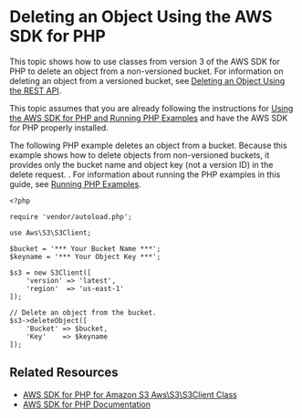 # Deleting an Object Using the AWS SDK for PHP<a name="DeletingOneObjectUsingPHPSDK"></a>

This topic shows how to use classes from version 3 of the AWS SDK for PHP to delete an object from a non\-versioned bucket\. For information on deleting an object from a versioned bucket, see [Deleting an Object Using the REST API](DeletingAnObjectsUsingREST.md)\. 

This topic assumes that you are already following the instructions for [Using the AWS SDK for PHP and Running PHP Examples](UsingTheMPphpAPI.md) and have the AWS SDK for PHP properly installed\.

The following PHP example deletes an object from a bucket\. Because this example shows how to delete objects from non\-versioned buckets, it provides only the bucket name and object key \(not a version ID\) in the delete request\. \. For information about running the PHP examples in this guide, see [Running PHP Examples](UsingTheMPphpAPI.md#running-php-samples)\.

```
<?php

require 'vendor/autoload.php';

use Aws\S3\S3Client;

$bucket = '*** Your Bucket Name ***';
$keyname = '*** Your Object Key ***';

$s3 = new S3Client([
    'version' => 'latest',
    'region'  => 'us-east-1'
]);

// Delete an object from the bucket.
$s3->deleteObject([
    'Bucket' => $bucket,
    'Key'    => $keyname
]);
```

## Related Resources<a name="RelatedResources-DeletingOneObjectUsingPHPSDK"></a>
+ [ AWS SDK for PHP for Amazon S3 Aws\\S3\\S3Client Class](http://docs.aws.amazon.com/aws-sdk-php/v3/api/class-Aws.S3.S3Client.html) 
+ [AWS SDK for PHP Documentation](http://aws.amazon.com/documentation/sdk-for-php/)